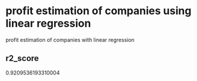 # profit estimation of companies using linear regression

profit estimation of companies with linear regression

## r2_score

0.9209536193310004
